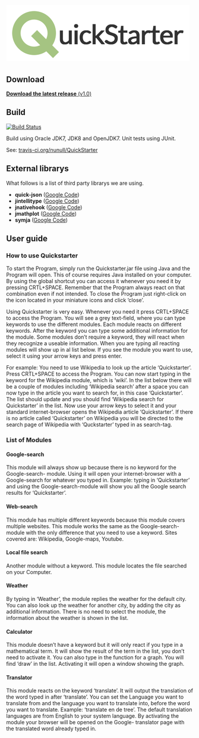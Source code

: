 ![](https://raw.githubusercontent.com/nunull/QuickStarter/master/work/photoshop/logo/logo-big.png)
==================================================================================================

Download
--------

[**Download the latest release** (v1.0)](https://github.com/nunull/QuickStarter/releases/tag/v1.0)

Build
-----

[![Build Status](https://travis-ci.org/nunull/QuickStarter.svg?branch=master)](https://travis-ci.org/nunull/QuickStarter)

Build using Oracle JDK7, JDK8 and OpenJDK7. Unit tests using JUnit.

See: [travis-ci.org/nunull/QuickStarter](https://travis-ci.org/nunull/QuickStarter)

External librarys
-----------------

What follows is a list of third party librarys we are using.

* **quick-json** ([Google Code](https://code.google.com/p/quick-json/))
* **jintellitype** ([Google Code](https://code.google.com/p/jintellitype/))
* **jnativehook** ([Google Code](https://code.google.com/p/jnativehook/))
* **jmathplot** ([Google Code](https://code.google.com/p/jmathplot/))
* **symja** ([Google Code](https://code.google.com/p/symja/))

User guide
----------

### How to use Quickstarter

To start the Program, simply run the Quickstarter.jar file using Java and the Program will open. This of course requires Java installed on your computer. By using the global shortcut you can access it whenever you need it by pressing CRTL+SPACE. Remember that the Program always react on that combination even if not intended. To close the Program just right-click on the icon located in your miniature icons and click ‘close’.

Using Quickstarter is very easy. Whenever you need it press CRTL+SPACE to access the Program. You will see a grey text-field, where you can type keywords to use the different modules. Each module reacts on different keywords. After the keyword you can type some additional information for the module. Some modules don’t require a keyword, they will react when they recognize a useable information. When you are typing all reacting modules will show up in al list below. If you see the module you want to use, select it using your arrow keys and press enter.

For example: You need to use Wikipedia to look up the article ‘Quickstarter’. Press CRTL+SPACE to access the Program. You can now start typing in the keyword for the Wikipedia module, which is ‘wiki’. In the list below there will be a couple of modules including ‘Wikipedia search’ after a space you can now type in the article you want to search for, in this case ‘Quickstarter’. The list should update and you should find ‘Wikipedia search for Quickstarter’ in the list. Now use your arrow keys to select it and your standard internet-browser opens the Wikipedia article ‘Quickstarter’. If there is no article called ‘Quickstarter’ on Wikipedia you will be directed to the search page of Wikipedia with ‘Quckstarter’ typed in as search-tag.

### List of Modules

#### Google-search

This module will always show up because there is no keyword for the Google-search- module. Using it will open your internet-browser with a Google-search for whatever you typed in. Example: typing in ‘Quickstarter’ and using the Google-search-module will show you all the Google search results for ‘Quickstarter’.

#### Web-search

This module has multiple different keywords because this module covers multiple websites. This module works the same as the Google-search-module with the only difference that you need to use a keyword. Sites covered are: Wikipedia, Google-maps, Youtube.

#### Local file search

Another module without a keyword. This module locates the file searched on your Computer.

#### Weather

By typing in ‘Weather’, the module replies the weather for the default city. You can also look up the weather for another city, by adding the city as additional information. There is no need to select the module, the information about the weather is shown in the list.

#### Calculator

This module doesn’t have a keyword but it will only react if you type in a mathematical term. It will show the result of the term in the list, you don’t need to activate it. You can also type in the function for a graph. You will find ‘draw’ in the list. Activating it will open a window showing the graph.

#### Translator

This module reacts on the keyword ‘translate’. It will output the translation of the word typed in after ‘translate’. You can set the Language you want to translate from and the language you want to translate into, before the word you want to translate. Example: ‘translate en de tree’. The default translation languages are from English to your system language. By activating the module your browser will be opened on the Google- translator page with the translated word already typed in.
